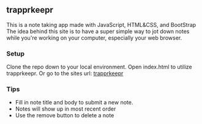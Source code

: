 ## trapprkeepr
This is a note taking app made with JavaScript, HTML&amp;CSS, and BootStrap
The idea behind this site is to have a super simple way to jot down notes while you're working on your computer, especially your web browser. 


### Setup
Clone the repo down to your local environment. Open index.html to utilize trapprkeepr.
Or go to the sites url: [trapprkeepr](github.com)


### Tips
* Fill in note title and body to submit a new note.
* Notes will show up in most recent order
* Use the remove button to delete a note

